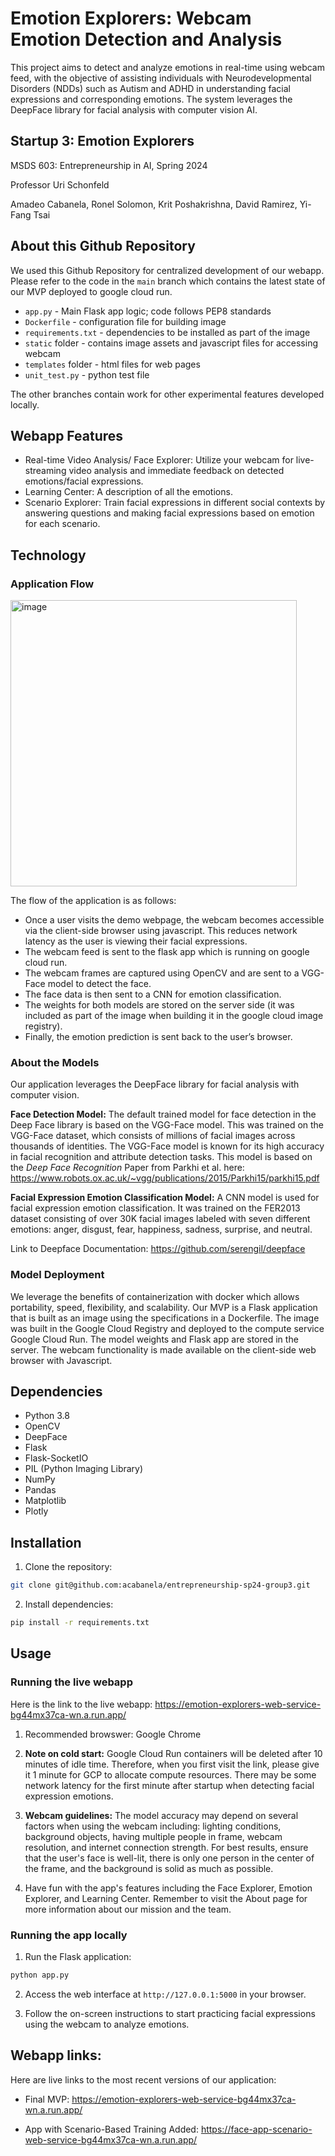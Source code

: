 # Emotion Explorers: Webcam Emotion Detection and Analysis

This project aims to detect and analyze emotions in real-time using webcam feed, with the objective of assisting individuals with Neurodevelopmental Disorders (NDDs) such as Autism and ADHD in understanding facial expressions and corresponding emotions. The system leverages the DeepFace library for facial analysis with computer vision AI.

## Startup 3: Emotion Explorers
MSDS 603: Entrepreneurship in AI, Spring 2024

Professor Uri Schonfeld

Amadeo Cabanela, Ronel Solomon, Krit Poshakrishna, David Ramirez, Yi-Fang Tsai

## About this Github Repository
We used this Github Repository for centralized development of our webapp. Please refer to the code in the `main` branch which contains the latest state of our MVP deployed to google cloud run.
* `app.py` - Main Flask app logic; code follows PEP8 standards
* `Dockerfile` - configuration file for building image
* `requirements.txt` - dependencies to be installed as part of the image
* `static` folder - contains image assets and javascript files for accessing webcam
* `templates` folder - html files for web pages
* `unit_test.py` - python test file

The other branches contain work for other experimental features developed locally.

## Webapp Features

- Real-time Video Analysis/ Face Explorer: Utilize your webcam for live-streaming video analysis and immediate feedback on detected emotions/facial expressions.
- Learning Center: A description of all the emotions.
- Scenario Explorer: Train facial expressions in different social contexts by answering questions and making facial expressions based on emotion for each scenario.

## Technology

### Application Flow
<img width="458" alt="image" src="https://github.com/acabanela/entrepreneurship-sp24-group3/assets/138199384/d30a0203-21d3-4c96-ba28-f90ca146bbe4">

The flow of the application is as follows:
* Once a user visits the demo webpage, the webcam becomes accessible via the client-side browser using javascript. This reduces network latency as the user is viewing their facial expressions.
* The webcam feed is sent to the flask app which is running on google cloud run.
* The webcam frames are captured using OpenCV and are sent to a VGG-Face model to detect the face.
* The face data is then sent to a CNN for emotion classification.
* The weights for both models are stored on the server side (it was included as part of the image when building it in the google cloud image registry).
* Finally, the emotion prediction is sent back to the user’s browser.

### About the Models
Our application leverages the DeepFace library for facial analysis with computer vision.

**Face Detection Model:** The default trained model for face detection in the Deep Face library is based on the VGG-Face model. This was trained on the VGG-Face dataset, which consists of millions of facial images across thousands of identities. The VGG-Face model is known for its high accuracy in facial recognition and attribute detection tasks. This model is based on the *Deep Face Recognition* Paper from Parkhi et al. here: https://www.robots.ox.ac.uk/~vgg/publications/2015/Parkhi15/parkhi15.pdf

**Facial Expression Emotion Classification Model:** A CNN model is used for facial expression emotion classification. It was trained on the FER2013 dataset consisting of over 30K facial images labeled with seven different emotions: anger, disgust, fear, happiness, sadness, surprise, and neutral.

Link to Deepface Documentation: https://github.com/serengil/deepface

### Model Deployment
We leverage the benefits of containerization with docker which allows portability, speed, flexibility, and scalability. Our MVP is a Flask application that is built as an image using the specifications in a Dockerfile. The image was built in the Google Cloud Registry and deployed to the compute service Google Cloud Run. The model weights and Flask app are stored in the server. The webcam functionality is made available on the client-side web browser with Javascript.

## Dependencies

- Python 3.8
- OpenCV
- DeepFace
- Flask
- Flask-SocketIO
- PIL (Python Imaging Library)
- NumPy
- Pandas
- Matplotlib
- Plotly

## Installation

1. Clone the repository:

```bash
git clone git@github.com:acabanela/entrepreneurship-sp24-group3.git
```

2. Install dependencies:

```bash
pip install -r requirements.txt
```

## Usage

### Running the live webapp
Here is the link to the live webapp:
https://emotion-explorers-web-service-bg44mx37ca-wn.a.run.app/

1. Recommended browswer: Google Chrome

1. **Note on cold start:** Google Cloud Run containers will be deleted after 10 minutes of idle time. Therefore, when you first visit the link, please give it 1 minute for GCP to allocate compute resources. There may be some network latency for the first minute after startup when detecting facial expression emotions.

1. **Webcam guidelines:** The model accuracy may depend on several factors when using the webcam including: lighting conditions, background objects, having multiple people in frame, webcam resolution, and internet connection strength. For best results, ensure that the user's face is well-lit, there is only one person in the center of the frame, and the background is solid as much as possible.

1. Have fun with the app's features including the Face Explorer, Emotion Explorer, and Learning Center. Remember to visit the About page for more information about our mission and the team.

### Running the app locally
1. Run the Flask application:

```bash
python app.py
```

2. Access the web interface at `http://127.0.0.1:5000` in your browser.

3. Follow the on-screen instructions to start practicing facial expressions using the webcam to analyze emotions.

## Webapp links: 
Here are live links to the most recent versions of our application:

* Final MVP: https://emotion-explorers-web-service-bg44mx37ca-wn.a.run.app/

* App with Scenario-Based Training Added: https://face-app-scenario-web-service-bg44mx37ca-wn.a.run.app/
